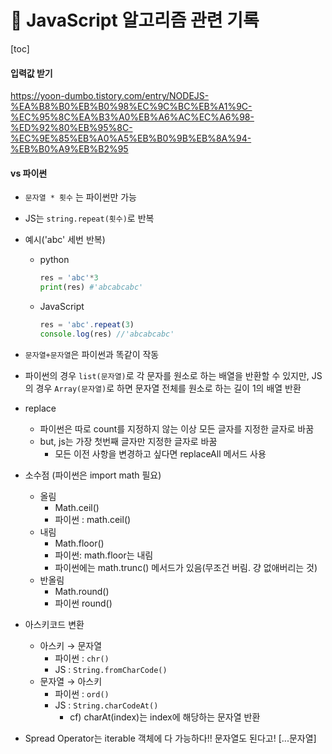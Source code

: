 # :memo: JavaScript 알고리즘 관련 기록

[toc]



#### 입력값 받기

https://yoon-dumbo.tistory.com/entry/NODEJS-%EA%B8%B0%EB%B0%98%EC%9C%BC%EB%A1%9C-%EC%95%8C%EA%B3%A0%EB%A6%AC%EC%A6%98-%ED%92%80%EB%95%8C-%EC%9E%85%EB%A0%A5%EB%B0%9B%EB%8A%94-%EB%B0%A9%EB%B2%95



#### vs 파이썬

- `문자열 * 횟수` 는 파이썬만 가능

- JS는 `string.repeat(횟수)`로 반복

- 예시('abc' 세번 반복)

  - python

    ```python
    res = 'abc'*3  
    print(res) #'abcabcabc'
    ```

  - JavaScript

    ```js
    res = 'abc'.repeat(3)
    console.log(res) //'abcabcabc'
    ```

- `문자열+문자열`은 파이썬과 똑같이 작동

- 파이썬의 경우 `list(문자열)`로 각 문자를 원소로 하는 배열을 반환할 수 있지만, JS의 경우 `Array(문자열)`로 하면 문자열 전체를 원소로 하는 길이 1의 배열 반환

- replace

  - 파이썬은 따로 count를 지정하지 않는 이상 모든 글자를 지정한 글자로 바꿈
  - but, js는 가장 첫번째 글자만 지정한 글자로 바꿈
    - 모든 이전 사항을 변경하고 싶다면 replaceAll 메서드 사용

- 소수점 (파이썬은 import math 필요)
  - 올림
    - Math.ceil()
    - 파이썬 : math.ceil()
  - 내림
    - Math.floor()
    - 파이썬: math.floor는 내림
    - 파이썬에는 math.trunc() 메서드가 있음(무조건 버림. 걍 없애버리는 것)
  - 반올림
    - Math.round()
    - 파이썬 round()

- 아스키코드 변환
  - 아스키 → 문자열
    - 파이썬 : `chr()`
    - JS : `String.fromCharCode()`
  - 문자열 → 아스키
    - 파이썬 : `ord()`
    - JS : `String.charCodeAt()`
      - cf) charAt(index)는 index에 해당하는 문자열 반환
  
- Spread Operator는 iterable 객체에 다 가능하다!! 문자열도 된다고! [...문자열]
